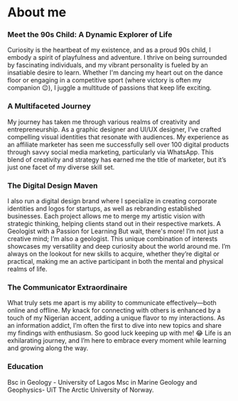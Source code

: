 # About me
### Meet the 90s Child: A Dynamic Explorer of Life
Curiosity is the heartbeat of my existence, and as a proud 90s child, I embody a spirit of playfulness and adventure. I thrive on being surrounded by fascinating individuals, and my vibrant personality is fueled by an insatiable desire to learn. Whether I'm dancing my heart out on the dance floor or engaging in a competitive sport (where victory is often my companion 😉), I juggle a multitude of passions that keep life exciting.
### A Multifaceted Journey
My journey has taken me through various realms of creativity and entrepreneurship. As a graphic designer and UI/UX designer, I’ve crafted compelling visual identities that resonate with audiences. My experience as an affiliate marketer has seen me successfully sell over 100 digital products through savvy social media marketing, particularly via WhatsApp. This blend of creativity and strategy has earned me the title of marketer, but it’s just one facet of my diverse skill set.
### The Digital Design Maven
I also run a digital design brand where I specialize in creating corporate identities and logos for startups, as well as rebranding established businesses. Each project allows me to merge my artistic vision with strategic thinking, helping clients stand out in their respective markets.
A Geologist with a Passion for Learning
But wait, there's more! I’m not just a creative mind; I’m also a geologist. This unique combination of interests showcases my versatility and deep curiosity about the world around me. I’m always on the lookout for new skills to acquire, whether they’re digital or practical, making me an active participant in both the mental and physical realms of life.
### The Communicator Extraordinaire
What truly sets me apart is my ability to communicate effectively—both online and offline. My knack for connecting with others is enhanced by a touch of my Nigerian accent, adding a unique flavor to my interactions. As an information addict, I’m often the first to dive into new topics and share my findings with enthusiasm.
So good luck keeping up with me! 😂 Life is an exhilarating journey, and I’m here to embrace every moment while learning and growing along the way.



### Education
Bsc in Geology - University of Lagos
Msc in Marine Geology and Geophysics- UiT The Arctic University of Norway.




